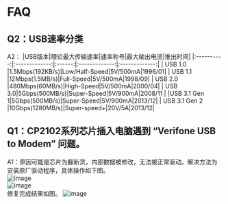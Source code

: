 # FAQ
## Q2：USB速率分类
A2：
|USB版本|理论最大传输速率|速率称号|最大输出电流|推出时间|
|:----------:|:-------------:|:------:|:-------------:|:-------------:|
| USB 1.0 |1.5Mbps(192KB/s)|Low/Half-Speed|5V/500mA|1996/01|
| USB 1.1 |12Mbps(1.5MB/s)|Full-Speed|5V/500mA|1998/09|
| USB 2.0 |480Mbps(60MB/s)|High-Speed|5V/500mA|2000/04|
| USB 3.0|5Gbps(500MB/s)|Super-Speed|5V/900mA|2008/11 |
|USB 3.1 Gen 1|5Gbps(500MB/s)|Super-Speed|5V/900mA|2013/12|
| USB 3.1 Gen 2 |10Gbps(1280MB/s)|Super-speed+|20V/5A|2013/12|
## Q1：CP2102系列芯片插入电脑遇到 “Verifone USB to Modem” 问题。
A1：原因可能是芯片为翻新货，内部数据被修改，无法被正常驱动。解决方法为安装原厂驱动程序，具体操作如下图。\
![image](https://github.com/Code-30/QandA/blob/main/Images/1.jpg)\
![image](https://github.com/Code-30/QandA/blob/main/Images/2.png)\
修复完成结果如图。
![image](https://github.com/Code-30/QandA/blob/main/Images/3.jpg)
